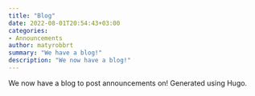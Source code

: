 ```yaml
---
title: "Blog"
date: 2022-08-01T20:54:43+03:00
categories:
- Announcements
author: matyrobbrt
summary: "We have a blog!"
description: "We now have a blog!"
---
```

We now have a blog to post announcements on!
Generated using Hugo.
